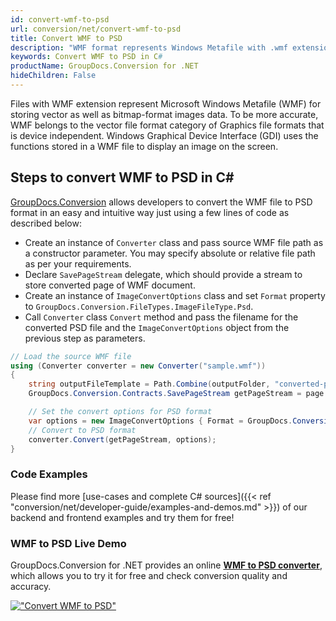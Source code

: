 ```yaml
---
id: convert-wmf-to-psd
url: conversion/net/convert-wmf-to-psd
title: Convert WMF to PSD
description: "WMF format represents Windows Metafile with .wmf extension. Learn how to convert WMF to PSD file programmatically in C# language using GroupDocs.Conversion for .NET library."
keywords: Convert WMF to PSD in C#
productName: GroupDocs.Conversion for .NET
hideChildren: False
---
```


Files with WMF extension represent Microsoft Windows Metafile (WMF) for storing vector as well as bitmap-format images data. To be more accurate, WMF belongs to the vector file format category of Graphics file formats that is device independent. Windows Graphical Device Interface (GDI) uses the functions stored in a WMF file to display an image on the screen.

## Steps to convert WMF to PSD in C#

[GroupDocs.Conversion](https://products.groupdocs.com/conversion/net) allows developers to convert the WMF file to PSD format in an easy and intuitive way just using a few lines of code as described below:

* Create an instance of `Converter` class and pass source WMF file path as a constructor parameter. You may specify absolute or relative file path as per your requirements. 
* Declare `SavePageStream` delegate, which should provide a stream to store converted page of WMF document.
* Create an instance of `ImageConvertOptions` class and set `Format` property to `GroupDocs.Conversion.FileTypes.ImageFileType.Psd`.
* Call `Converter` class `Convert` method and pass the filename for the converted PSD file and the `ImageConvertOptions` object from the previous step as parameters.

```csharp
// Load the source WMF file
using (Converter converter = new Converter("sample.wmf"))
{
    string outputFileTemplate = Path.Combine(outputFolder, "converted-page-{0}.psd");
    GroupDocs.Conversion.Contracts.SavePageStream getPageStream = page => new FileStream(string.Format(outputFileTemplate, page), FileMode.Create);

    // Set the convert options for PSD format
    var options = new ImageConvertOptions { Format = GroupDocs.Conversion.FileTypes.ImageFileType.Psd };   
    // Convert to PSD format
    converter.Convert(getPageStream, options);
}
```

### Code Examples

Please find more [use-cases and complete C# sources]({{< ref "conversion/net/developer-guide/examples-and-demos.md" >}}) of our backend and frontend examples and try them for free!

### WMF to PSD Live Demo

GroupDocs.Conversion for .NET provides an online [**WMF to PSD converter**](https://products.groupdocs.app/conversion/wmf-to-psd), which allows you to try it for free and check conversion quality and accuracy.

[!["Convert WMF to PSD"](conversion/net/images/convert-to-psd/convert-wmf-to-psd.png)](https://products.groupdocs.app/conversion/wmf-to-psd)
